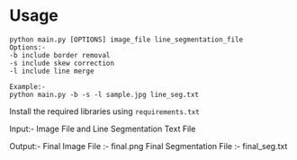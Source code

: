 # Usage
```
python main.py [OPTIONS] image_file line_segmentation_file
Options:-
-b include border removal
-s include skew correction
-l include line merge

Example:-
python main.py -b -s -l sample.jpg line_seg.txt
```

Install the required libraries using `requirements.txt`

Input:-
Image File and Line Segmentation Text File

Output:-
Final Image File :- final.png
Final Segmentation File :- final_seg.txt
